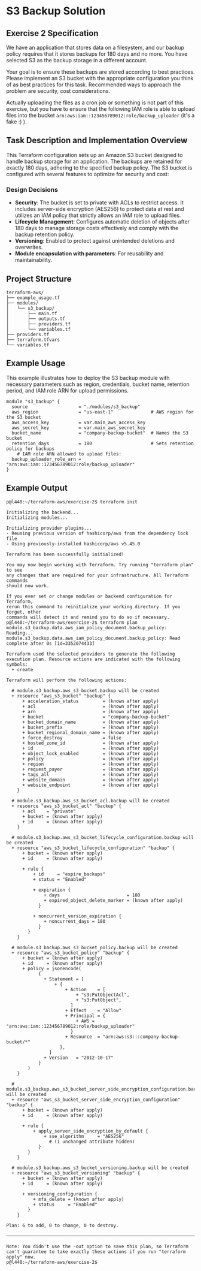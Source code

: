 # S3 Backup Solution

## Exercise 2 Specification

We have an application that stores data on a filesystem, and our backup policy requires that it stores backups for 180 days and no more. You have selected S3 as the backup storage in a different account.

Your goal is to ensure these backups are stored according to best practices. Please implement an S3 bucket with the appropriate configuration you think of as best practices for this task. Recommended ways to approach the problem are security, cost considerations.

Actually uploading the files as a cron job or something is not part of this exercise, but you have to ensure that the following IAM role is able to upload files into the bucket `arn:aws:iam::123456789012:role/backup_uploader` (it's a fake :) ).

## Task Description and Implementation Overview

This Terraform configuration sets up an Amazon S3 bucket designed to handle backup storage for an application. The backups are retained for exactly 180 days, adhering to the specified backup policy. The S3 bucket is configured with several features to optimize for security and cost:

### Design Decisions

- **Security**: The bucket is set to private with ACLs to restrict access. It includes server-side encryption (AES256) to protect data at rest and utilizes an IAM policy that strictly allows an IAM role to upload files.
- **Lifecycle Management**: Configures automatic deletion of objects after 180 days to manage storage costs effectively and comply with the backup retention policy.
- **Versioning**: Enabled to protect against unintended deletions and overwrites.
- **Module encapsulation with parameters**: For reusability and maintainability.

## Project Structure

```
terraform-aws/
├── example_usage.tf
├── modules/
│   └── s3_backup/
│       ├── main.tf
│       ├── outputs.tf
│       ├── providers.tf
│       └── variables.tf
├── providers.tf
├── terraform.tfvars
└── variables.tf
```

## Example Usage

This example illustrates how to deploy the S3 backup module with necessary parameters such as region, credentials, bucket name, retention period, and IAM role ARN for upload permissions.

```hcl
module "s3_backup" {
  source                   = "./modules/s3_backup"
  aws_region               = "us-east-1"              # AWS region for the S3 bucket
  aws_access_key           = var.main_aws_access_key
  aws_secret_key           = var.main_aws_secret_key
  bucket_name              = "company-backup-bucket"  # Names the S3 bucket
  retention_days           = 180                      # Sets retention policy for backups
    # IAM role ARN allowed to upload files:
  backup_uploader_role_arn = "arn:aws:iam::123456789012:role/backup_uploader"
}
```

## Example Output

```
p@l440:~/terraform-aws/exercise-2$ terraform init

Initializing the backend...
Initializing modules...

Initializing provider plugins...
- Reusing previous version of hashicorp/aws from the dependency lock file
- Using previously-installed hashicorp/aws v5.45.0

Terraform has been successfully initialized!

You may now begin working with Terraform. Try running "terraform plan" to see
any changes that are required for your infrastructure. All Terraform commands
should now work.

If you ever set or change modules or backend configuration for Terraform,
rerun this command to reinitialize your working directory. If you forget, other
commands will detect it and remind you to do so if necessary.
p@l440:~/terraform-aws/exercise-2$ terraform plan
module.s3_backup.data.aws_iam_policy_document.backup_policy: Reading...
module.s3_backup.data.aws_iam_policy_document.backup_policy: Read complete after 0s [id=3352074433]

Terraform used the selected providers to generate the following execution plan. Resource actions are indicated with the following symbols:
  + create

Terraform will perform the following actions:

  # module.s3_backup.aws_s3_bucket.backup will be created
  + resource "aws_s3_bucket" "backup" {
      + acceleration_status         = (known after apply)
      + acl                         = (known after apply)
      + arn                         = (known after apply)
      + bucket                      = "company-backup-bucket"
      + bucket_domain_name          = (known after apply)
      + bucket_prefix               = (known after apply)
      + bucket_regional_domain_name = (known after apply)
      + force_destroy               = false
      + hosted_zone_id              = (known after apply)
      + id                          = (known after apply)
      + object_lock_enabled         = (known after apply)
      + policy                      = (known after apply)
      + region                      = (known after apply)
      + request_payer               = (known after apply)
      + tags_all                    = (known after apply)
      + website_domain              = (known after apply)
      + website_endpoint            = (known after apply)
    }

  # module.s3_backup.aws_s3_bucket_acl.backup will be created
  + resource "aws_s3_bucket_acl" "backup" {
      + acl    = "private"
      + bucket = (known after apply)
      + id     = (known after apply)
    }

  # module.s3_backup.aws_s3_bucket_lifecycle_configuration.backup will be created
  + resource "aws_s3_bucket_lifecycle_configuration" "backup" {
      + bucket = (known after apply)
      + id     = (known after apply)

      + rule {
          + id     = "expire_backups"
          + status = "Enabled"

          + expiration {
              + days                         = 180
              + expired_object_delete_marker = (known after apply)
            }

          + noncurrent_version_expiration {
              + noncurrent_days = 180
            }
        }
    }

  # module.s3_backup.aws_s3_bucket_policy.backup will be created
  + resource "aws_s3_bucket_policy" "backup" {
      + bucket = (known after apply)
      + id     = (known after apply)
      + policy = jsonencode(
            {
              + Statement = [
                  + {
                      + Action    = [
                          + "s3:PutObjectAcl",
                          + "s3:PutObject",
                        ]
                      + Effect    = "Allow"
                      + Principal = {
                          + AWS = "arn:aws:iam::123456789012:role/backup_uploader"
                        }
                      + Resource  = "arn:aws:s3:::company-backup-bucket/*"
                    },
                ]
              + Version   = "2012-10-17"
            }
        )
    }

  # module.s3_backup.aws_s3_bucket_server_side_encryption_configuration.backup will be created
  + resource "aws_s3_bucket_server_side_encryption_configuration" "backup" {
      + bucket = (known after apply)
      + id     = (known after apply)

      + rule {
          + apply_server_side_encryption_by_default {
              + sse_algorithm     = "AES256"
                # (1 unchanged attribute hidden)
            }
        }
    }

  # module.s3_backup.aws_s3_bucket_versioning.backup will be created
  + resource "aws_s3_bucket_versioning" "backup" {
      + bucket = (known after apply)
      + id     = (known after apply)

      + versioning_configuration {
          + mfa_delete = (known after apply)
          + status     = "Enabled"
        }
    }

Plan: 6 to add, 0 to change, 0 to destroy.

────────────────────────────────────────────────────────────────────────────────────────────────────────────────────────────────────────────────────────────────────────────────────────────────────────────────────────────────────────────

Note: You didn't use the -out option to save this plan, so Terraform can't guarantee to take exactly these actions if you run "terraform apply" now.
p@l440:~/terraform-aws/exercise-2$
```